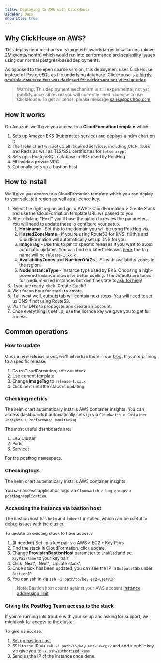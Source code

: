 ```yaml
---
title: Deploying to AWS with ClickHouse
sidebar: Docs
showTitle: true
---
```


## Why ClickHouse on AWS?


This deployment mechanism is targeted towards larger installations (above 2M events/month) which would run into performance and scalability issues using our normal postgres-based deployments.

As opposed to the open source version, this deployment uses ClickHouse instead of PostgreSQL as the underlying database. ClickHouse is [a highly scalable database that was designed for performant analytical queries](https://clickhouse.tech/).

> Warning: This deployment mechanism is still experimental, not yet publicly accessible and you will currently need a license to use ClickHouse. To get a license, please message [sales@posthog.com](mailto:sales@posthog.com)

## How it works

On Amazon, we'll give you access to a **CloudFormation template** which:
1. Sets up Amazon EKS (Kubernetes service) and deploys a helm chart on it
1. The Helm chart will set up all required services, including ClickHouse and Redis as well as TLS/SSL certificates for `letsencrypt`
1. Sets up a PostgreSQL database in RDS used by PostHog
1. All inside a private VPC
1. Optionally sets up a bastion host

## How to install

We'll give you access to a CloudFormation template which you can deploy to your selected region as well as a licence key.

1. Select the right region and go to AWS > CloudFormation > Create Stack and use the CloudFormation template URL we passed to you
1. After clicking "Next" you'll have the option to review the parameters. You will need to update these to configure your setup.
    1. **Hostname** - Set this to the domain you will be using PostHog via.
    1. **HostedZoneName** - If you're using Route53 for DNS, fill this and CloudFormation will automatically set up DNS for you
    1. **ImageTag** - Use this to pin to specific releases if you want to avoid automatic updates. You can find our latest releases [here](https://posthog.com/blog), the tag name will be `release-1.xx.x`
    1. **AvailabilityZones** and **NumberOfAZs** - Fill with availability zones in the region.
    1. **NodeInstanceType** - Instance type used by EKS. Choosing a high-powered instance allows for better scaling. The defaults are tuned for medium-sized instances but don't hesitate to [ask for help](/slack)!
1. If you are ready, click 'Create Stack'!
1. Wait for an hour for stack to create.
1. If all went well, outputs tab will contain next steps. You will need to set up DNS if not using Route53.
1. Wait for DNS to propagate and create an account.
1. Once everything is set up, use the licence key we gave you to get full access.

## Common operations

### How to update

Once a new release is out, we'll advertise them in our [blog](https://posthog.com/blog). If you're pinning to a specific release:

1. Go to CloudFormation, edit our stack
1. Use current template
1. Change **ImageTag** to `release-1.xx.x`
1. Click next until the stack is updating

### Checking metrics

The helm chart automatically installs AWS container insights. You can access dashboards it automatically sets up via `Cloudwatch > Container Insights > Performance monitoring`.

The most useful dashboards are:
1. EKS Cluster
1. Pods
1. Services

For the posthog namespace.

### Checking logs

The helm chart automatically installs AWS container insights.

You can access application logs via `Cloudwatch > Log groups > posthog/application`.

### Accessing the instance via bastion host

The bastion host has `helm` and `kubectl` installed, which can be useful to debug issues with the cluster.

To update an existing stack to have access:
1. (If needed) Set up a key pair via AWS > EC2 > Key Pairs
2. Find the stack in CloudFormation, click update.
3. Change **ProvisionBastionHost** parameter to `Enabled` and set `KeyPairName` to your key pair
4. Click 'Next', 'Next', 'Update stack'.
5. Once stack has been updated, you can see the IP in `Outputs` tab under `BastionIP`
6. You can ssh in via `ssh -i path/to/key ec2-user@IP`

> Note: Bastion host counts against your AWS account [instance addressing limit](https://docs.aws.amazon.com/AWSEC2/latest/UserGuide/elastic-ip-addresses-eip.html#using-instance-addressing-limit)

### Giving the PostHog Team access to the stack

If you're running into trouble with your setup and asking for support, we might ask for access to the cluster.

To give us access:
1. [Set up bastion host](#accessing-the-instance-via-bastion)
1. SSH to the IP via `ssh -i path/to/key ec2-user@IP` and add a public key we give you to `~/.ssh/authorized_keys`
1. Send us the IP of the instance once done.
